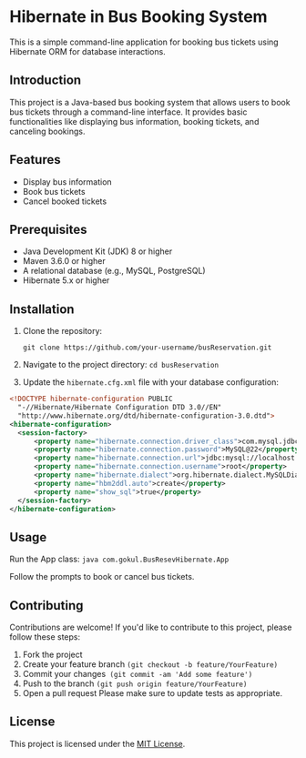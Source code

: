 # Hibernate in Bus Booking System 

This is a simple command-line application for booking bus tickets using Hibernate ORM for database interactions.

## Introduction

This project is a Java-based bus booking system that allows users to book bus tickets through a command-line interface. It provides basic functionalities like displaying bus information, booking tickets, and canceling bookings.

## Features

- Display bus information
- Book bus tickets
- Cancel booked tickets

## Prerequisites

- Java Development Kit (JDK) 8 or higher
- Maven 3.6.0 or higher
- A relational database (e.g., MySQL, PostgreSQL)
- Hibernate 5.x or higher

## Installation

1. Clone the repository:

   `
   git clone https://github.com/your-username/busReservation.git
   `


2. Navigate to the project directory:
  `
  cd busReservation
  `
3. Update the `hibernate.cfg.xml` file with your database configuration:

```xml
<!DOCTYPE hibernate-configuration PUBLIC
  "-//Hibernate/Hibernate Configuration DTD 3.0//EN"
  "http://www.hibernate.org/dtd/hibernate-configuration-3.0.dtd">
<hibernate-configuration>
  <session-factory>
      <property name="hibernate.connection.driver_class">com.mysql.jdbc.Driver</property>
      <property name="hibernate.connection.password">MySQL@22</property>
      <property name="hibernate.connection.url">jdbc:mysql://localhost:3306/bus_reservation</property>
      <property name="hibernate.connection.username">root</property>
      <property name="hibernate.dialect">org.hibernate.dialect.MySQLDialect</property>
      <property name="hbm2ddl.auto">create</property>
      <property name="show_sql">true</property>
  </session-factory>
</hibernate-configuration>
```


## Usage
Run the App class:
`
java com.gokul.BusResevHibernate.App
`

Follow the prompts to book or cancel bus tickets.

## Contributing
Contributions are welcome! If you'd like to contribute to this project, please follow these steps:

1. Fork the project
2. Create your feature branch `(git checkout -b feature/YourFeature)`
3. Commit your changes` (git commit -am 'Add some feature')`
4. Push to the branch `(git push origin feature/YourFeature)`
5. Open a pull request
Please make sure to update tests as appropriate.

## License
This project is licensed under the [MIT License](https://github.com/gokulgajapathi/BusReservation/blob/main/LICENSE).

